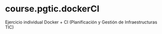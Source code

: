 # course.pgtic.dockerCI
Ejercicio individual Docker + CI (Planificación y Gestión de Infraestructuras TIC)
